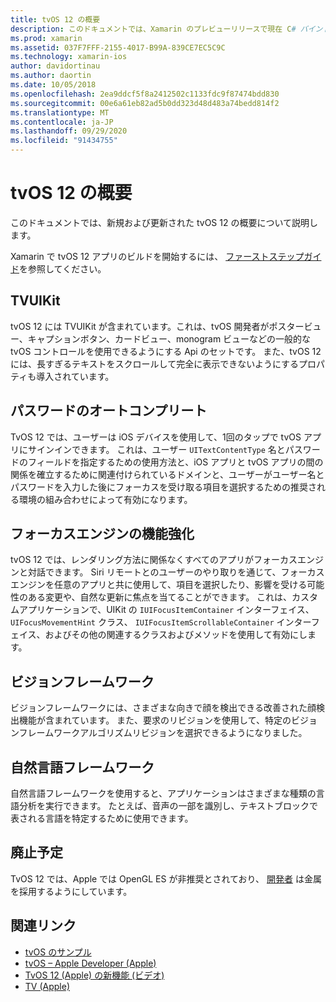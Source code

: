 ```yaml
---
title: tvOS 12 の概要
description: このドキュメントでは、Xamarin のプレビューリリースで現在 C# バインドが提供されている tvOS 12 の新機能と更新された機能の概要について説明します。
ms.prod: xamarin
ms.assetid: 037F7FFF-2155-4017-B99A-839CE7EC5C9C
ms.technology: xamarin-ios
author: davidortinau
ms.author: daortin
ms.date: 10/05/2018
ms.openlocfilehash: 2ea9ddcf5f8a2412502c1133fdc9f87474bdd830
ms.sourcegitcommit: 00e6a61eb82ad5b0dd323d48d483a74bedd814f2
ms.translationtype: MT
ms.contentlocale: ja-JP
ms.lasthandoff: 09/29/2020
ms.locfileid: "91434755"
---
```

# <a name="introduction-to-tvos-12"></a>tvOS 12 の概要

このドキュメントでは、新規および更新された tvOS 12 の概要について説明します。

Xamarin で tvOS 12 アプリのビルドを開始するには、 [ファーストステップガイド](~/ios/platform/introduction-to-ios12/get-started.md)を参照してください。

## <a name="tvuikit"></a>TVUIKit

tvOS 12 には TVUIKit が含まれています。これは、tvOS 開発者がポスタービュー、キャプションボタン、カードビュー、monogram ビューなどの一般的な tvOS コントロールを使用できるようにする Api のセットです。 また、tvOS 12 には、長すぎるテキストをスクロールして完全に表示できないようにするプロパティも導入されています。

## <a name="password-autofill"></a>パスワードのオートコンプリート

TvOS 12 では、ユーザーは iOS デバイスを使用して、1回のタップで tvOS アプリにサインインできます。 これは、ユーザー `UITextContentType` 名とパスワードのフィールドを指定するための使用方法と、iOS アプリと tvOS アプリの間の関係を確立するために関連付けられているドメインと、ユーザーがユーザー名とパスワードを入力した後にフォーカスを受け取る項目を選択するための推奨される環境の組み合わせによって有効になります。

## <a name="focus-engine-enhancements"></a>フォーカスエンジンの機能強化

tvOS 12 では、レンダリング方法に関係なくすべてのアプリがフォーカスエンジンと対話できます。 Siri リモートとのユーザーのやり取りを通じて、フォーカスエンジンを任意のアプリと共に使用して、項目を選択したり、影響を受ける可能性のある変更や、自然な更新に焦点を当てることができます。 これは、カスタムアプリケーションで、UIKit の `IUIFocusItemContainer` インターフェイス、 `UIFocusMovementHint` クラス、 `IUIFocusItemScrollableContainer` インターフェイス、およびその他の関連するクラスおよびメソッドを使用して有効にします。

## <a name="vision-framework"></a>ビジョンフレームワーク

ビジョンフレームワークには、さまざまな向きで顔を検出できる改善された顔検出機能が含まれています。 また、要求のリビジョンを使用して、特定のビジョンフレームワークアルゴリズムリビジョンを選択できるようになりました。

## <a name="natural-language-framework"></a>自然言語フレームワーク

自然言語フレームワークを使用すると、アプリケーションはさまざまな種類の言語分析を実行できます。 たとえば、音声の一部を識別し、テキストブロックで表される言語を特定するために使用できます。

## <a name="deprecations"></a>廃止予定

TvOS 12 では、Apple では OpenGL ES が非推奨とされており、 [開発者](https://developer.apple.com/tvos/whats-new/) は金属を採用するようにしています。

## <a name="related-links"></a>関連リンク

- [tvOS のサンプル](/samples/browse/?products=xamarin&term=Xamarin.iOS%2btvOS)
- [tvOS – Apple Developer (Apple)](https://developer.apple.com/tvos/)
- [TvOS 12 (Apple) の新機能 (ビデオ)](https://developer.apple.com/videos/play/wwdc2018/208/)
- [TV (Apple)](https://www.apple.com/tv/)